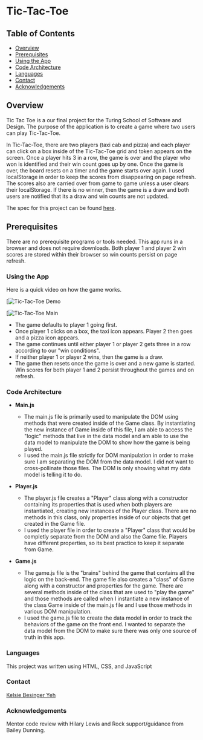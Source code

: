 # Tic-Tac-Toe

## Table of Contents

* [Overview](#overview)
* [Prerequisites](#prerequisites)
* [Using the App](#using-the-app)
* [Code Architecture](#code-architecture)
* [Languages](#languages)
* [Contact](#contact)
* [Acknowledgements](#acknowledgements)

## Overview

Tic Tac Toe is a our final project for the Turing School of Software and Design. The purpose of the application is to create a game where two users can play Tic-Tac-Toe.

In Tic-Tac-Toe, there are two players (taxi cab and pizza) and each player can click on a box inside of the Tic-Tac-Toe grid and token appears on the screen. Once a player hits 3 in a row, the game is over and the player who won is identified and their win count goes up by one. Once the game is over, the board resets on a timer and the game starts over again. I used localStorage in order to keep the scores from disappearing on page refresh. The scores also are carried over from game to game unless a user clears their localStorage. If there is no winner, then the game is a draw and both users are notified that its a draw and win counts are not updated.

The spec for this project can be found [here](https://frontend.turing.io/projects/module-1/tic-tac-toe-solo.html).

## Prerequisites

There are no prerequisite programs or tools needed. This app runs in a browser and does not require downloads. Both player 1 and player 2 win scores are stored within their browser so win counts persist on page refresh.

### Using the App

Here is a quick video on how the game works.

[![Tic-Tac-Toe Demo](https://media.giphy.com/media/8OdMsIroT9ceHMZq21/giphy.gif)


[![Tic-Tac-Toe Main](https://i.imgur.com/ry11gcp.png)

* The game defaults to player 1 going first.  
* Once player 1 clicks on a box, the taxi icon appears. Player 2 then goes and a pizza icon appears.
* The game continues until either player 1 or player 2 gets three in a row according to our "win conditions".
* If neither player 1 or player 2 wins, then the game is a draw.
* The game then resets once the game is over and a new game is started. Win scores for both player 1 and 2 persist throughout the games and on refresh.

### Code Architecture

* **Main.js**
  * The main.js file is primarily used to manipulate the DOM using methods that were created inside of the Game class. By instantiating the new instance of Game inside of this file, I am able to access the "logic" methods that live in the data model and am able to use the data model to manipulate the DOM to show how the game is being played.
  * I used the main.js file strictly for DOM manipulation in order to make sure I am separating the DOM from the data model. I did not want to cross-pollinate those files. The DOM is only showing what my data model is telling it to do.

* **Player.js**
  * The player.js file creates a "Player" class along with a constructor containing its properties that is used when both players are instantiated, creating new instances of the Player class. There are no methods in this class, only properties inside of our objects that get created in the Game file.
  * I used the player file in order to create a "Player" class that would be completly separate from the DOM and also the Game file. Players have different properties, so its best practice to keep it separate from Game.


* **Game.js**
  * The game.js file is the "brains" behind the game that contains all the logic on the back-end. The game file also creates a "class" of Game along with a constructor and properties for the game. There are several methods inside of the class that are used to "play the game" and those methods are called when I instantiate a new instance of the class Game inside of the main.js file and I use those methods in various DOM manipulation. 
  * I used the game.js file to create the data model in order to track the behaviors of the game on the front end. I wanted to separate the data model from the DOM to make sure there was only one source of truth in this app. 

### Languages

This project was written using HTML, CSS, and JavaScript

### Contact

[Kelsie Besinger Yeh](https://github.com/kelsiebesingeryeh)

### Acknowledgements

Mentor code review with Hilary Lewis and Rock support/guidance from Bailey Dunning.
